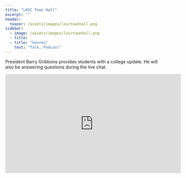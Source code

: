 ```yaml
---
title: "LAVC Town Hall"
excerpt: ""
header:
  teaser: /assets/images/lavctownhall.png
sidebar:
  - image: /assets/images/lavctownhall.png
  - title: 
  - title: "Genres"
    text: "Talk, Podcast"
---
```


President Barry Gribbons provides students with a college update. He will also be answering questions during the live chat.

<iframe width="560" height="315" src="https://www.youtube.com/watch?v=lFAsp-YUBqs" frameborder="0" allow="accelerometer; autoplay; encrypted-media; gyroscope; picture-in-picture" allowfullscreen></iframe>
